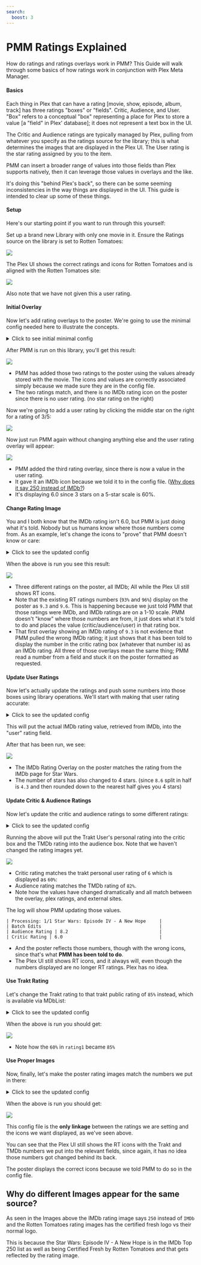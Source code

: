 ```yaml
---
search:
  boost: 3
---
```

# PMM Ratings Explained

How do ratings and ratings overlays work in PMM? This Guide will walk through some basics of how ratings work in conjunction with Plex Meta Manager.

<h4>Basics</h4>

Each thing in Plex that can have a rating [movie, show, episode, album, track] has three ratings "boxes" or "fields".  Critic, Audience, and User.  "Box" refers to a conceptual "box" representing a place for Plex to store a value [a "field" in Plex' database]; it does not represent a text box in the UI.

The Critic and Audience ratings are typically managed by Plex, pulling from whatever you specify as the ratings source for the library; this is what determines the images that are displayed in the Plex UI.  The User rating is the star rating assigned by you to the item.

PMM can insert a broader range of values into those fields than Plex supports natively, then it can leverage those values in overlays and the like.

It's doing this "behind Plex's back", so there can be some seeming inconsistencies in the way things are displayed in the UI.  This guide is intended to clear up some of these things.

<h4>Setup</h4>

Here's our starting point if you want to run through this yourself:

Set up a brand new Library with only one movie in it. Ensure the Ratings source on the library is set to Rotten Tomatoes:

   ![](ratings/ratings-01.png)

The Plex UI shows the correct ratings and icons for Rotten Tomatoes and is aligned with the Rotten Tomatoes site:

   ![](ratings/ratings-02.png)

Also note that we have not given this a user rating.

<h4>Initial Overlay</h4>

Now let's add rating overlays to the poster. We're going to use the minimal config needed here to illustrate the concepts.

<details>
  <summary>Click to see initial minimal config</summary>

```yaml
libraries:
  One Movie:
    overlay_path:
    - reapply_overlays: true
    - pmm: ratings
      template_variables:
        rating1: critic
        rating1_image: rt_tomato
        rating2: audience
        rating2_image: rt_popcorn
        rating3: user
        rating3_image: imdb
```

* `rating1`, `rating1_image`, `rating2`, `rating2_image` are set to match the ratings that Plex already has assigned to those fields (critic/audience).  The order here is arbitrary.

* `rating3` is set to be the user rating and it's image (`rating3_image`) is set to IMDb just because we have to pick something.

* `reapply_overlays` is set to true to ensure that PMM always updates the overlays as we run things.

* We do not recommend using `reapply_overlays: true` consistently in a live/production environment, make sure to switch this back to `false` when finished.

</details>

After PMM is run on this library, you'll get this result:

   ![](ratings/ratings-03.png)

* PMM has added those two ratings to the poster using the values already stored with the movie. The icons and values are correctly associated simply because we made sure they are in the config file.
* The two ratings match, and there is no IMDb rating icon on the poster since there is no user rating. (no star rating on the right)

Now we're going to add a user rating by clicking the middle star on the right for a rating of 3/5:

   ![](ratings/ratings-04.png)

Now just run PMM again without changing anything else and the user rating overlay will appear:

   ![](ratings/ratings-05.png)

* PMM added the third rating overlay, since there is now a value in the user rating. 
* It gave it an IMDb icon because we told it to in the config file. ([Why does it say 250 instead of IMDb?](#why-do-different-images-appear-for-the-same-source))
* It's displaying 6.0 since 3 stars on a 5-star scale is 60%.

<h4>Change Rating Image</h4>

You and I both know that the IMDb rating isn't 6.0, but PMM is just doing what it's told. Nobody but us humans know where those numbers come from. As an example, let's change the icons to "prove" that PMM doesn't know or care:

<details>
  <summary>Click to see the updated config</summary>

```yaml
libraries:
  One Movie:
    overlay_path:
    - reapply_overlays: true
    - pmm: ratings
      template_variables:
        rating1: critic
        rating1_image: imdb
        rating2: audience
        rating2_image: imdb
        rating3: user
        rating3_image: imdb
```

* `rating1_image` and `rating2_image` were both changed from `rt_score` and `rt_popcorn` respectively to `imdb`

* We do not recommend using `reapply_overlays: true` consistently in a live/production environment, make sure to switch this back to `false` when finished.

</details>

When the above is run you see this result:

   ![](ratings/ratings-06.png)

* Three different ratings on the poster, all IMDb; All while the Plex UI still shows RT icons.
* Note that the existing RT ratings numbers (`93%` and `96%`) display on the poster as `9.3` and `9.6`. This is happening because we just told PMM that those ratings were IMDb, and IMDb ratings are on a 1-10 scale. PMM doesn't "know" where those numbers are from, it just does what it's told to do and places the value (critic/audience/user) in that rating box. 
* That first overlay showing an IMDb rating of `9.3` is not evidence that PMM pulled the wrong IMDb rating; it just shows that it has been told to display the number in the critic rating box (whatever that number is) as an IMDb rating. All three of those overlays mean the same thing; PMM read a number from a field and stuck it on the poster formatted as requested.

<h4>Update User Ratings</h4>

Now let's actually update the ratings and push some numbers into those boxes using library operations. We'll start with making that user rating accurate:

<details>
  <summary>Click to see the updated config</summary>

```yaml
libraries:
  One Movie:
    overlay_path:
    - reapply_overlays: true
    - pmm: ratings
      template_variables:
        rating1: critic
        rating1_image: rt_tomato
        rating2: audience
        rating2_image: rt_popcorn
        rating3: user
        rating3_image: imdb
    operations:
      mass_user_rating_update: imdb
```

* `operations` with the attribute `mass_user_rating_update` set to `imdb` is added.

* `rating1_image` and `rating2_image` were both changed back to `rt_score` and `rt_popcorn` respectively from `imdb`

* We do not recommend using `reapply_overlays: true` consistently in a live/production environment, make sure to switch this back to `false` when finished.

</details>

This will put the actual IMDb rating value, retrieved from IMDb, into the "user" rating field.

After that has been run, we see:

   ![](ratings/ratings-07.png)

* The IMDb Rating Overlay on the poster matches the rating from the IMDb page for Star Wars.
* The number of stars has also changed to 4 stars. (since `8.6` split in half is `4.3` and then rounded down to the nearest half gives you 4 stars)

<h4>Update Critic & Audience Ratings</h4>

Now let's update the critic and audience ratings to some different ratings:

<details>
  <summary>Click to see the updated config</summary>

```yaml
libraries:
  One Movie:
    overlay_path:
    - reapply_overlays: true
    - pmm: ratings
      template_variables:
        rating1: critic
        rating1_image: rt_tomato
        rating2: audience
        rating2_image: rt_popcorn
        rating3: user
        rating3_image: imdb
    operations:
      mass_critic_rating_update: trakt_user
      mass_audience_rating_update: tmdb
      mass_user_rating_update: imdb
```

* under `operations` the attribute `mass_critic_rating_update` set to `trakt_user` and `mass_audience_rating_update` set to `tmdb` are added.

* We do not recommend using `reapply_overlays: true` consistently in a live/production environment, make sure to switch this back to `false` when finished.

</details>

Running the above will put the Trakt User's personal rating into the critic box and the TMDb rating into the audience box. Note that we haven't changed the rating images yet.

   ![](ratings/ratings-08.png)

* Critic rating matches the trakt personal user rating of `6` which is displayed as `60%`:
* Audience rating matches the TMDb rating of `82%`.
* Note how the values have changed dramatically and all match between the overlay, plex ratings, and external sites.

The log will show PMM updating those values.

```
| Processing: 1/1 Star Wars: Episode IV - A New Hope     |
| Batch Edits                                            |
| Audience Rating | 8.2                                  |
| Critic Rating | 6.0                                    |
```

* And the poster reflects those numbers, though with the wrong icons, since that's what **PMM has been told to do**.
* The Plex UI still shows RT icons, and it always will, even though the numbers displayed are no longer RT ratings.  Plex has no idea.

<h4>Use Trakt Rating</h4>

Let's change the Trakt rating to that trakt public rating of `85%` instead, which is available via MDbList:

<details>
  <summary>Click to see the updated config</summary>

```yaml
libraries:
  One Movie:
    overlay_path:
    - reapply_overlays: true
    - pmm: ratings
      template_variables:
        rating1: critic
        rating1_image: rt_tomato
        rating2: audience
        rating2_image: rt_popcorn
        rating3: user
        rating3_image: imdb
    operations:
      mass_critic_rating_update: mdb_trakt
      mass_audience_rating_update: tmdb
      mass_user_rating_update: imdb
```

* under `operations` the attribute `mass_critic_rating_update` was changed to `mdb_trakt` from `trakt_user`. (This step requires MDBList to be configured)

* We do not recommend using `reapply_overlays: true` consistently in a live/production environment, make sure to switch this back to `false` when finished.

</details>

When the above is run you should get:

   ![](ratings/ratings-09.png)

* Note how the `60%` in `rating1` became `85%`

<h4>Use Proper Images</h4>

Now, finally, let's make the poster rating images match the numbers we put in there:

<details>
  <summary>Click to see the updated config</summary>

```yaml
libraries:
  One Movie:
    overlay_path:
    - reapply_overlays: true
    - pmm: ratings
      template_variables:
        rating1: critic
        rating1_image: trakt
        rating2: audience
        rating2_image: tmdb
        rating3: user
        rating3_image: imdb
    operations:
      mass_critic_rating_update: mdb_trakt
      mass_audience_rating_update: tmdb
      mass_user_rating_update: imdb
```

* `rating1_image` was changed to `trakt` from `rt_score`

* `rating2_image` was changed to `tmdb` from `rt_popcorn`

* We do not recommend using `reapply_overlays: true` consistently in a live/production environment, make sure to switch this back to `false` when finished.

</details>

When the above is run you should get:

   ![](ratings/ratings-10.png)

This config file is the **only linkage** between the ratings we are setting and the icons we want displayed, as we've seen above.

You can see that the Plex UI still shows the RT icons with the Trakt and TMDb numbers we put into the relevant fields, since again, it has no idea those numbers got changed behind its back.

The poster displays the correct icons because we told PMM to do so in the config file.

## Why do different Images appear for the same source?

As seen in the Images above the IMDb rating image says `250` instead of `IMDb` and the Rotten Tomatoes rating images has the certified fresh logo vs their normal logo.

This is because the Star Wars: Episode IV - A New Hope is in the IMDb Top 250 list as well as being Certified Fresh by Rotten Tomatoes and that gets reflected by the rating image.





